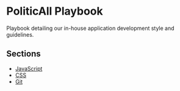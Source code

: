 # PoliticAll Playbook

Playbook detailing our in-house application development style and guidelines.

## Sections

* [JavaScript](frontend/javascript.md)
* [CSS](frontend/css.md)
* [Git](practices/git.md)

